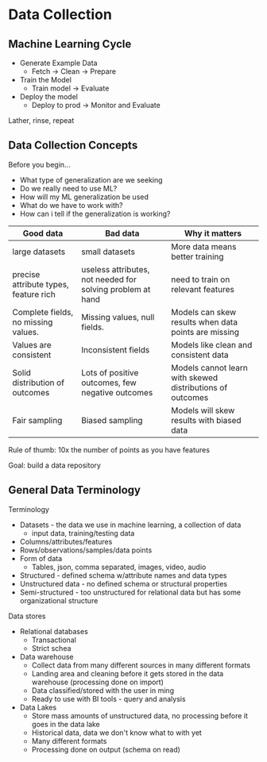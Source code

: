 # Data Collection

## Machine Learning Cycle

* Generate Example Data
    * Fetch -> Clean -> Prepare
* Train the Model
    * Train model -> Evaluate
* Deploy the model
    * Deploy to prod -> Monitor and Evaluate

Lather, rinse, repeat

## Data Collection Concepts

Before you begin...

* What type of generalization are we seeking
* Do we really need to use ML?
* How will my ML generalization be used
* What do we have to work with?
* How can i tell if the generalization is working?

| Good data | Bad data | Why it matters |
|------|-----|----|
| large datasets | small datasets | More data means better training |
| precise attribute types, feature rich | useless attributes, not needed for solving problem at hand | need to train on relevant features |
| Complete fields, no missing values. | Missing values, null fields. | Models can skew results when data points are missing |
| Values are consistent | Inconsistent fields | Models like clean and consistent data |
| Solid distribution of outcomes | Lots of positive outcomes, few negative outcomes | Models cannot learn with skewed distributions of outcomes |
| Fair sampling | Biased sampling | Models will skew results with biased data |


Rule of thumb: 10x the number of points as you have features

Goal: build a data repository

## General Data Terminology

Terminology

* Datasets - the data we use in machine learning, a collection of data
    * input data, training/testing data
* Columns/attributes/features
* Rows/observations/samples/data points
* Form of data
    * Tables, json, comma separated, images, video, audio
* Structured - defined schema w/attribute names and data types
* Unstructured data - no defined schema or structural properties
* Semi-structured - too unstructured for relational data but has some organizational structure

Data stores

* Relational databases
    * Transactional
    * Strict schea
* Data warehouse
    * Collect data from many different sources in many different formats
    * Landing area and cleaning before it gets stored in the data warehouse (processing done on import)
    * Data classified/stored with the user in ming
    * Ready to use with BI tools - query and analysis
* Data Lakes
    * Store mass amounts of unstructured data, no processing before it goes in the data lake
    * Historical data, data we don't know what to with yet
    * Many different formats
    * Processing done on output (schema on read)


